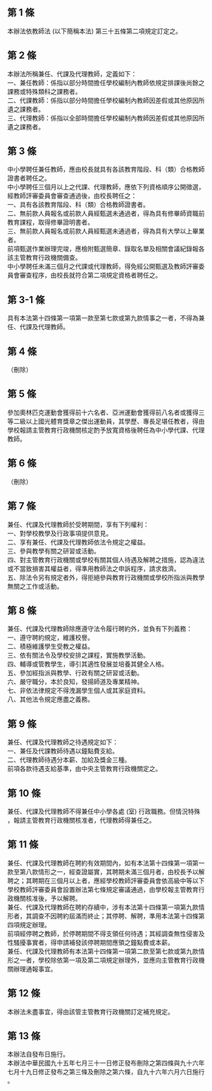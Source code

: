 第 1 條
-------
本辦法依教師法 (以下簡稱本法) 第三十五條第二項規定訂定之。

第 2 條
-------
本辦法所稱兼任、代課及代理教師，定義如下：  
一、兼任教師：係指以部分時間擔任學校編制內教師依規定排課後尚餘之  
    課務或特殊類科之課務者。  
二、代課教師：係指以部分時間擔任學校編制內教師因差假或其他原因所  
    遺之課務者。  
三、代理教師：係指以全部時間擔任學校編制內教師因差假或其他原因所  
    遺之課務者。

第 3 條
-------
中小學聘任兼任教師，應由校長就具有各該教育階段、科（類）合格教師  
證書者聘任之。  
中小學聘任三個月以上之代課、代理教師，應依下列資格順序公開徵選，  
經教師評審委員會審查通過後，由校長聘任之：  
一、具有各該教育階段、科（類）合格教師證書者。  
二、無前款人員報名或前款人員經甄選未通過者，得為具有修畢師資職前  
    教育課程，取得修畢證明書者。  
三、無前款人員報名或前款人員經甄選未通過者，得為具有大學以上畢業  
    者。  
前項甄選作業辦理完竣，應檢附甄選簡章、錄取名單及相關會議紀錄報各  
該主管教育行政機關備查。  
中小學聘任未滿三個月之代課或代理教師，得免經公開甄選及教師評審委  
員會審查程序，由校長就符合第二項規定資格者聘任之。

第 3-1 條
---------
具有本法第十四條第一項第一款至第七款或第九款情事之一者，不得為兼  
任、代課及代理教師。

第 4 條
-------
（刪除）

第 5 條
-------
參加奧林匹克運動會獲得前十六名者、亞洲運動會獲得前八名者或獲得三  
等二級以上國光體育獎章之傑出運動員，其學歷、專長足堪任教者，得由  
學校報請主管教育行政機關核定酌予放寬資格後聘任為中小學代課、代理  
教師。

第 6 條
-------
（刪除）

第 7 條
-------
兼任、代課及代理教師於受聘期間，享有下列權利：  
一、對學校教學及行政事項提供意見。  
二、享有兼任、代課及代理教師依法令規定之權益。  
三、參與教學有關之研習或活動。  
四、對主管教育行政機關或學校有關其個人待遇及解聘之措施，認為違法  
    或不當致損害其權益者，得準用教師法之申訴程序，請求救濟。  
五、除法令另有規定者外，得拒絕參與教育行政機關或學校所指派與教學  
    無關之工作或活動。

第 8 條
-------
兼任、代課及代理教師除應遵守法令履行聘約外，並負有下列義務：  
一、遵守聘約規定，維護校譽。  
二、積極維護學生受教之權益。  
三、依有關法令及學校安排之課程，實施教學活動。  
四、輔導或管教學生，導引其適性發展並培養其健全人格。  
五、參加經指派與教學、行政有關之研習或活動。  
六、嚴守職分，本於良知，發揚師道及專業精神。  
七、非依法律規定不得洩漏學生個人或其家庭資料。  
八、其他法令規定應盡之義務。

第 9 條
-------
兼任、代課及代理教師之待遇規定如下：  
一、兼任及代課教師待遇以鐘點費支給。  
二、代理教師待遇分本薪、加給及獎金三種。  
前項各款待遇支給基準，由中央主管教育行政機關定之。

第 10 條
--------
兼任、代課及代理教師不得兼任中小學各處 (室) 行政職務。但情況特殊  
，報請主管教育行政機關核准者，代理教師得兼任之。

第 11 條
--------
兼任、代課及代理教師在聘約有效期間內，如有本法第十四條第一項第一  
款至第八款情形之一，經查證屬實，其聘期未滿三個月者，由校長予以解  
聘之；其聘期在三個月以上者，應經學校教師評審委員會依高級中等以下  
學校教師評審委員會設置辦法第七條規定審議通過，由學校報主管教育行  
政機關核准後，予以解聘。  
兼任、代課及代理教師在聘約存續中，涉有本法第十四條第一項第九款情  
形者，其調查不因聘約屆滿而終止；其停聘、解聘，準用本法第十四條第  
四項規定辦理。  
前項經停聘之教師，於停聘期間不得支領任何待遇；其經調查無性侵害及  
性騷擾事實者，得申請補發該停聘期間應領之鐘點費或本薪。  
兼任、代課及代理教師有本法第十四條第一項第二款至第七款或第九款情  
形之一者，學校除依第一項及第二項規定辦理外，並應向主管教育行政機  
關辦理通報事宜。

第 12 條
--------
本辦法未盡事宜，得由該管主管教育行政機關訂定補充規定。

第 13 條
--------
本辦法自發布日施行。  
本辦法中華民國九十五年七月三十一日修正發布刪除之第四條與九十六年  
七月十九日修正發布之第三條及刪除之第六條，自九十六年六月六日施行  
。

